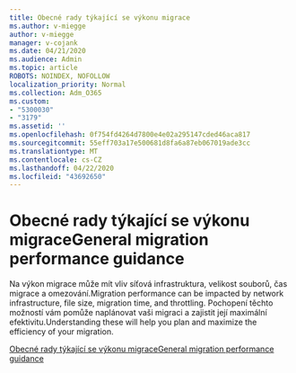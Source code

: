 ```yaml
---
title: Obecné rady týkající se výkonu migrace
ms.author: v-miegge
author: v-miegge
manager: v-cojank
ms.date: 04/21/2020
ms.audience: Admin
ms.topic: article
ROBOTS: NOINDEX, NOFOLLOW
localization_priority: Normal
ms.collection: Adm_O365
ms.custom:
- "5300030"
- "3179"
ms.assetid: ''
ms.openlocfilehash: 0f754fd4264d7800e4e02a295147cded46aca817
ms.sourcegitcommit: 55eff703a17e500681d8fa6a87eb067019ade3cc
ms.translationtype: MT
ms.contentlocale: cs-CZ
ms.lasthandoff: 04/22/2020
ms.locfileid: "43692650"
---
```

# <a name="general-migration-performance-guidance"></a><span data-ttu-id="a34a2-102">Obecné rady týkající se výkonu migrace</span><span class="sxs-lookup"><span data-stu-id="a34a2-102">General migration performance guidance</span></span>

<span data-ttu-id="a34a2-103">Na výkon migrace může mít vliv síťová infrastruktura, velikost souborů, čas migrace a omezování.</span><span class="sxs-lookup"><span data-stu-id="a34a2-103">Migration performance can be impacted by network infrastructure, file size, migration time, and throttling.</span></span> <span data-ttu-id="a34a2-104">Pochopení těchto možností vám pomůže naplánovat vaši migraci a zajistit její maximální efektivitu.</span><span class="sxs-lookup"><span data-stu-id="a34a2-104">Understanding these will help you plan and maximize the efficiency of your migration.</span></span>

[<span data-ttu-id="a34a2-105">Obecné rady týkající se výkonu migrace</span><span class="sxs-lookup"><span data-stu-id="a34a2-105">General migration performance guidance</span></span>](https://docs.microsoft.com/sharepointmigration/sharepoint-online-and-onedrive-migration-speed)